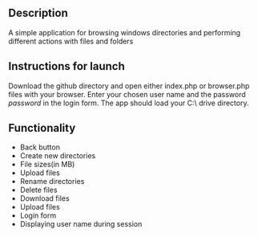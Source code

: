 <h2>Description</h2>

A simple application for browsing windows directories and performing different actions with files and folders

<h2>Instructions for launch</h2>

Download the github directory and open either index.php or browser.php files with your browser. Enter your chosen user name and the password <i>password</i> in the login form. The app should load your C:\ drive directory.

<h2>Functionality</h2>

<ul>
    <li>Back button</li>
    <li>Create new directories</li>
    <li>File sizes(in MB)</li>
    <li>Upload files</li>
    <li>Rename directories</li>
    <li>Delete files</li>
    <li>Download files</li>
    <li>Upload files</li>
    <li>Login form</li>
    <li>Displaying user name during session</li>
</ul>